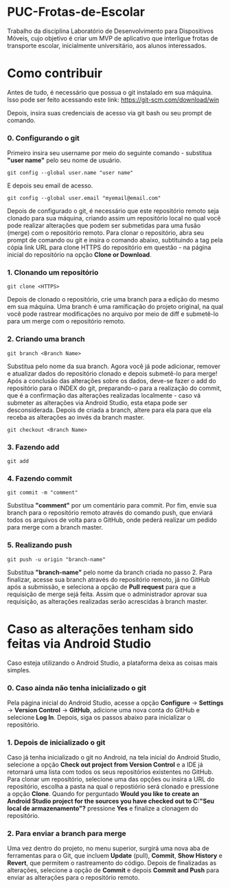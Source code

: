 # PUC-Frotas-de-Escolar
Trabalho da disciplina Laboratório de Desenvolvimento para Dispositivos Móveis, cujo objetivo é criar um MVP de aplicativo que interligue frotas de transporte escolar, inicialmente universitário, aos alunos interessados.

# Como contribuir

Antes de tudo, é necessário que possua o git instalado em sua máquina. 
Isso pode ser feito acessando este link: https://git-scm.com/download/win

Depois, insira suas credenciais de acesso via git bash ou seu prompt de comando.

### 0. Configurando o git

Primeiro insira seu username por meio do seguinte comando - substitua **"user name"** pelo seu nome de usuário.

```
git config --global user.name "user name"
```

E depois seu email de acesso.

```
git config --global user.email "myemail@email.com"
```

Depois de configurado o git, é necessário que este repositório remoto seja clonado para sua máquina, criando assim um repositório local no qual você pode realizar alterações que podem ser submetidas para uma fusão (merge) com o repositório remoto. Para clonar o repositório, abra seu prompt de comando ou git e insira o comando abaixo, subtituindo a tag **<HTTPS>** pela cópia link URL para clone HTTPS do repositório em questão - na página inicial do repositório na opção **Clone or Download**.

### 1. Clonando um repositório

```
git clone <HTTPS>
```

Depois de clonado o repositório, crie uma branch para a edição do mesmo em sua máquina. Uma branch é uma ramificação do projeto original, na qual você pode rastrear modificações no arquivo por meio de diff e submetê-lo para um merge com o repositório remoto.

### 2. Criando uma branch

```
git branch <Branch Name>
```

Substitua **<Branch Name>** pelo nome da sua branch. Agora você já pode adicionar, remover e atualizar dados do repositório clonado e depois submetê-lo para merge! Após a conclusão das alterações sobre os dados, deve-se fazer o add do repositório para o INDEX do git, preparando-o para a realização do commit, que é a confirmação das alterações realizadas localmente - caso vá submeter as alterações via Android Studio, esta etapa pode ser desconsiderada. Depois de criada a branch, altere para ela para que ela receba as alterações ao invés da branch master.

```
git checkout <Branch Name>
```

### 3. Fazendo add

```
git add 
```

### 4. Fazendo commit

```
git commit -m "comment"
```

Substitua **"comment"** por um comentário para commit. Por fim, envie sua branch para o repositório remoto através do comando push, que enviará todos os arquivos de volta para o GitHub, onde pederá realizar um pedido para merge com a branch master.

### 5. Realizando push

```
git push -u origin "branch-name"
```

Substitua **"branch-name"** pelo nome da branch criada no passo 2. Para finalizar, acesse sua branch através do repositório remoto, já no GitHub após a submissão, e seleciona a opção de **Pull request** para que a requisição de merge sejá feita. Assim que o administrador aprovar sua requisição, as alterações realizadas serão acrescidas à branch master.

# Caso as alterações tenham sido feitas via Android Studio

Caso esteja utilizando o Android Studio, a plataforma deixa as coisas mais simples. 

### 0. Caso ainda não tenha inicializado o git

Pela página inicial do Android Studio, acesse a opção **Configure** -> **Settings** -> **Version Control** -> **GitHub**, adicione uma nova conta do GitHub e selecione **Log In**. Depois, siga os passos abaixo para inicializar o repositório.  

### 1. Depois de inicializado o git

Caso já tenha inicializado o git no Android, na tela inicial do Android Studio, selecione a opção **Check out project from Version Control** e a IDE já retornará uma lista com todos os seus repositórios existentes no GitHub. Para clonar um repositório, selecione uma das opções ou insira a URL do repositório, escolha a pasta na qual o repostiório será clonado e pressione a opção **Clone**. Quando for perguntado **Would you like to create an Android Studio project for the sources you have checked out to C:\"Seu local de armazenamento"?** pressione **Yes** e finalize a clonagem do repositório. 

### 2. Para enviar a branch para merge

Uma vez dentro do projeto, no menu superior, surgirá uma nova aba de ferramentas para o Git, que incluem **Update** (pull), **Commit**, **Show History** e **Revert**, que permitem o rastreamento do código. Depois de finalizadas as alterações, selecione a opção de **Commit** e depois **Commit and Push** para enviar as alterações para o repositório remoto.

